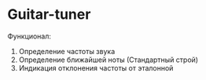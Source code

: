 Guitar-tuner
============
Функционал:<br>
1. Определение частоты звука<br>
2. Определение ближайшей ноты (Стандартный строй)<br>
3. Индикация отклонения частоты от эталонной
